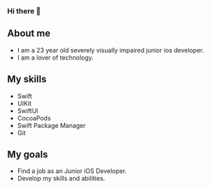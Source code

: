 ### Hi there 👋

##  About me
*  I am a 23 year old severely visually impaired junior ios developer.
*  I am a lover of technology.

##  My skills
*  Swift
*  UIKit
*  SwiftUI
*  CocoaPods
*  Swift Package Manager
*  Git

##  My goals
*  Find a job as an Junior iOS Developer.
*  Develop my skills and abilities.


